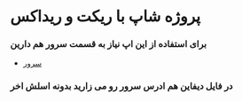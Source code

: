 # پروژه شاپ با ریکت و ریداکس
### برای استفاده از این اپ نیاز به قسمت سرور هم دارین
* [سرور](https://github.com/AmirHabibi79/shop_server)
### در فایل دیفاین هم ادرس سرور رو می زارید بدونه اسلش اخر